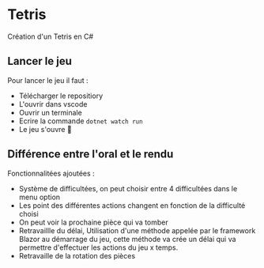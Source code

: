 # Tetris
Création d'un Tetris en C#

## Lancer le jeu
Pour lancer le jeu il faut :
- Télécharger le repositiory 
- L'ouvrir dans vscode
- Ouvrir un terminale
- Ecrire la commande ``dotnet watch run``
- Le jeu s'ouvre 🥳

## Différence entre l'oral et le rendu

Fonctionnalitées ajoutées : 

- Système de difficultées, on peut choisir entre 4 difficultées dans le menu option
- Les point des différentes actions changent en fonction de la difficulté choisi
- On peut voir la prochaine pièce qui va tomber
- Retravaillle du délai, Utilisation d'une méthode appelée par le framework Blazor au démarrage du jeu, cette méthode va crée un délai qui va permettre d'effectuer les actions du jeu x temps.
- Retravaille de la rotation des pièces
